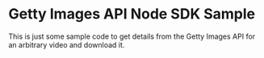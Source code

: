 # Getty Images API Node SDK Sample

This is just some sample code to get details from the Getty Images API for an arbitrary video and download it.